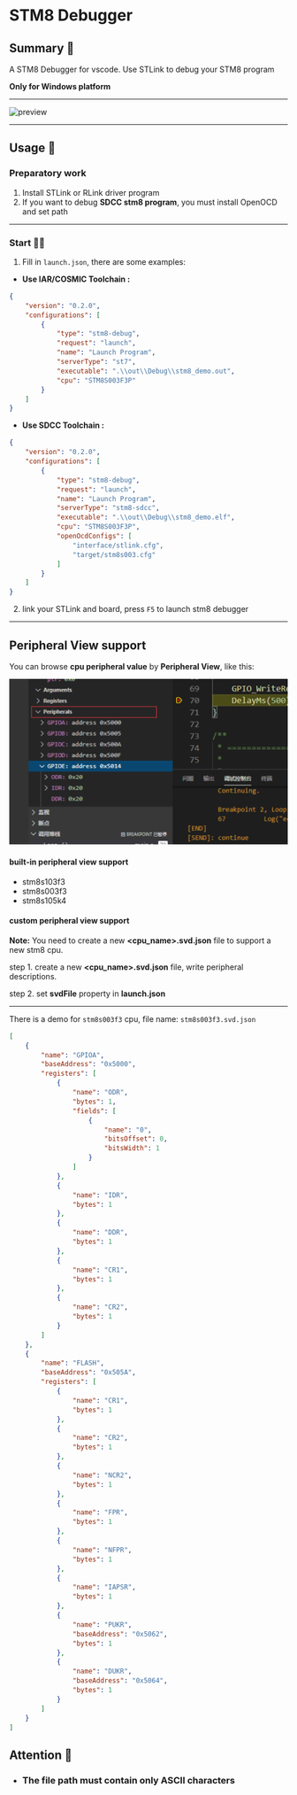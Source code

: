 # STM8 Debugger

## Summary 📑

A STM8 Debugger for vscode. Use STLink to debug your STM8 program

**Only for Windows platform**

***

![preview](./image/show.png)

***

## Usage 📖

### Preparatory work

1. Install STLink or RLink driver program
2. If you want to debug **SDCC stm8 program**, you must install OpenOCD and set path

***

### Start 🏃‍♀️

1. Fill in `launch.json`, there are some examples: 

- **Use IAR/COSMIC Toolchain :**

```json
{
    "version": "0.2.0",
    "configurations": [
        {
            "type": "stm8-debug",
            "request": "launch",
            "name": "Launch Program",
            "serverType": "st7",
            "executable": ".\\out\\Debug\\stm8_demo.out",
            "cpu": "STM8S003F3P"
        }
    ]
}
```

- **Use SDCC Toolchain :**

```json
{
    "version": "0.2.0",
    "configurations": [
        {
            "type": "stm8-debug",
            "request": "launch",
            "name": "Launch Program",
            "serverType": "stm8-sdcc",
            "executable": ".\\out\\Debug\\stm8_demo.elf",
            "cpu": "STM8S003F3P",
            "openOcdConfigs": [
                "interface/stlink.cfg",
                "target/stm8s003.cfg"
            ]
        }
    ]
}
```

2. link your STLink and board, press `F5` to launch stm8 debugger

***

## Peripheral View support

You can browse **cpu peripheral value** by **Peripheral View**, like this:

![peripheral view](./image/peripheral_view.png)


#### built-in peripheral view support

- stm8s103f3
- stm8s003f3
- stm8s105k4

#### custom peripheral view support

**Note:** You need to create a new **\<cpu_name>.svd.json** file to support a new stm8 cpu.

step 1. create a new **<cpu_name>.svd.json** file, write peripheral descriptions.

step 2. set **svdFile** property in **launch.json**

***

There is a demo for `stm8s003f3` cpu, file name: `stm8s003f3.svd.json`

```json
[
    {
        "name": "GPIOA",
        "baseAddress": "0x5000",
        "registers": [
            {
                "name": "ODR",
                "bytes": 1,
                "fields": [
                    {
                        "name": "0",
                        "bitsOffset": 0,
                        "bitsWidth": 1
                    }
                ]
            },
            {
                "name": "IDR",
                "bytes": 1
            },
            {
                "name": "DDR",
                "bytes": 1
            },
            {
                "name": "CR1",
                "bytes": 1
            },
            {
                "name": "CR2",
                "bytes": 1
            }
        ]
    },
    {
        "name": "FLASH",
        "baseAddress": "0x505A",
        "registers": [
            {
                "name": "CR1",
                "bytes": 1
            },
            {
                "name": "CR2",
                "bytes": 1
            },
            {
                "name": "NCR2",
                "bytes": 1
            },
            {
                "name": "FPR",
                "bytes": 1
            },
            {
                "name": "NFPR",
                "bytes": 1
            },
            {
                "name": "IAPSR",
                "bytes": 1
            },
            {
                "name": "PUKR",
                "baseAddress": "0x5062",
                "bytes": 1
            },
            {
                "name": "DUKR",
                "baseAddress": "0x5064",
                "bytes": 1
            }
        ]
    }
]
```

## Attention 🚩

- ### The file path must contain only ASCII characters
